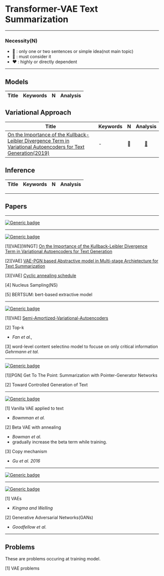 # Transformer-VAE Text Summarization



---

### Necessity(**N**)

* 🤍 : only one or two sentences or simple idea(not main topic)
* 💛 : must consider it 
* ❤️ : highly or directly dependent  

---


## Models

|Title|Keywords|**N**|Analysis|
|---|:-:|:-:|:--:|


## Variational Approach

|Title|Keywords|**N**|Analysis|
|---|---|:-:|:-:|
|[On the Importance of the Kullback-Leibler Divergence Term in Variational Autoencoders for Text Generation(2019)](https://arxiv.org/abs/1909.13668)|-|💛|[📝]()|


## Inference

|Title|Keywords|**N**|Analysis|
|---|:-:|:-:|:--:|















---




## Papers
---

[![Generic badge](https://img.shields.io/badge/Year-2020-<COLOR>.svg)](https://shields.io/)


---

[![Generic badge](https://img.shields.io/badge/Year-2019-<COLOR>.svg)](https://shields.io/)



[1][VAE][WNGT] [On the Importance of the Kullback-Leibler Divergence Term in Variational Autoencoders for Text Generation](https://github.com/fxnnxc/text_summarization/blob/main/study/2019/On-the-Importance-of-the-Kullback-Leibler-Divergence-Term-in-Variational-Autoencoders-for-Text-Generation.md)
  
[2][VAE] [VAE-PGN based Abstractive model in Multi-stage Archietecture for Text Summarization](https://github.com/fxnnxc/text_summarization/blob/main/study/2019/VAE-PGN%20based%20Abstractive%20model%20in%20Multi-stage%20Archietecture%20for%20Text%20Summarization.md)

[3][VAE] [Cyclic annealing schedule](https://github.com/fxnnxc/text_summarization/blob/main/study/2019/Cyclical%20Annealing%20Schedule.md)


[4] Nucleus Sampling(NS)

[5] BERTSUM: bert-based extractive model

---

[![Generic badge](https://img.shields.io/badge/Year-2018-<COLOR>.svg)](https://shields.io/)


[1][VAE] [Semi-Amortized-Variational-Autoencoders](https://github.com/fxnnxc/text_summarization/blob/main/study/2018/Semi-Amortized-Variational-Autoencoders.md)

[2] Top-k
* *Fan et al.,*

[3] word-level content selectino model to focuse on only critical information
*Gehrmann et tal.*

---

[![Generic badge](https://img.shields.io/badge/Year-2017-<COLOR>.svg)](https://shields.io/)


[1][PGN] Get To The Point: Summarization with Pointer-Generator Networks

[2] Toward Controlled Generation of Text


---

[![Generic badge](https://img.shields.io/badge/Year-2016-<COLOR>.svg)](https://shields.io/)


[1] Vanilla VAE applied to text 
* *Bowmman et al.*

[2] Beta VAE with annealing 
* *Bowman et al.*
* gradually increase the beta term while training.

[3] Copy mechanism
* *Gu et al. 2016*

---

[![Generic badge](https://img.shields.io/badge/Year-2015-<COLOR>.svg)](https://shields.io/)


---
[![Generic badge](https://img.shields.io/badge/Year-2014-<COLOR>.svg)](https://shields.io/)


[1] VAEs
* *Kingma and Welling*

[2] Generative Adversarial Networks(GANs)
* *Goodfellow et al.*


---

## Problems

These are problems occuring at training model. 

[1] VAE problems
